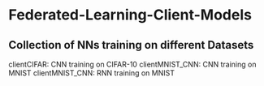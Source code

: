 # Federated-Learning-Client-Models
## Collection of NNs training on different Datasets

clientCIFAR: CNN training on CIFAR-10
clientMNIST_CNN: CNN training on MNIST
clientMNIST_CNN: RNN training on MNIST
